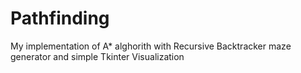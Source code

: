 # Pathfinding
My implementation of A* alghorith with Recursive Backtracker maze generator and simple Tkinter Visualization
